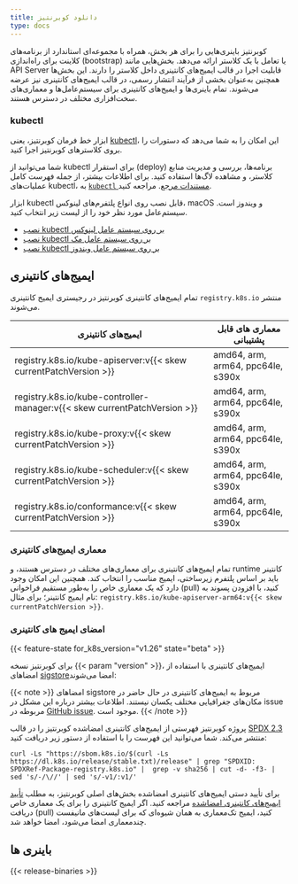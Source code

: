 ```yaml
---
title: دانلود کوبرنتیز
type: docs
---
```

کوبرنتیز باینری‌هایی را برای هر بخش، همراه با مجموعه‌ای استاندارد از برنامه‌های کلاینت برای راه‌اندازی (bootstrap) یا تعامل با یک کلاستر ارائه می‌دهد.
بخش‌هایی مانند API Server قابلیت اجرا در قالب ایمیج‌های کانتینری داخل کلاستر را دارند.
این بخش‌ها همچنین به‌عنوان بخشی از فرآیند انتشار رسمی، در قالب ایمیج‌های کانتینری نیز عرضه می‌شوند.
تمام باینری‌ها و ایمیج‌های کانتینری برای سیستم‌عامل‌ها و معماری‌های سخت‌افزاری مختلف در دسترس هستند.

### kubectl

<!-- overview -->

ابزار خط فرمان کوبرنتیز، یعنی [kubectl](/docs/reference/kubectl/kubectl/)، این امکان را به شما می‌دهد که دستورات را بروی کلاسترهای کوبرنتیز اجرا کنید.

شما می‌توانید از kubectl برای استقرار (deploy) برنامه‌ها، بررسی و مدیریت منابع کلاستر، و مشاهده لاگ‌ها استفاده کنید.
برای اطلاعات بیشتر، از جمله فهرست کامل عملیات‌های kubectl، به [`kubectl` مستندات مرجع](/docs/reference/kubectl/). مراجعه کنید.


ابزار kubectl قابل نصب روی انواع پلتفرم‌های لینوکس، macOS و ویندوز است.
سیستم‌عامل مورد نظر خود را از لیست زیر انتخاب کنید.

- [نصب kubectl بر روی سیستم عامل لینوکس](/docs/tasks/tools/install-kubectl-linux) 
- [نصب kubectl بر روی سیستم عامل مک](/docs/tasks/tools/install-kubectl-macos)
- [نصب kubectl بر روی سیستم عامل ویندوز](/docs/tasks/tools/install-kubectl-windows)

## ایمیج‌های کانتینری

تمام ایمیج‌های کانتینری کوبرنتیز در رجیستری ایمیج کانتینری `registry.k8s.io` منتشر می‌شوند.

| ایمیج‌های کانتینری                                                         |معماری های قابل پشتیبانی         |
| ------------------------------------------------------------------------- | --------------------------------- |
| registry.k8s.io/kube-apiserver:v{{< skew currentPatchVersion >}}          | amd64, arm, arm64, ppc64le, s390x |
| registry.k8s.io/kube-controller-manager:v{{< skew currentPatchVersion >}} | amd64, arm, arm64, ppc64le, s390x |
| registry.k8s.io/kube-proxy:v{{< skew currentPatchVersion >}}              | amd64, arm, arm64, ppc64le, s390x |
| registry.k8s.io/kube-scheduler:v{{< skew currentPatchVersion >}}          | amd64, arm, arm64, ppc64le, s390x |
| registry.k8s.io/conformance:v{{< skew currentPatchVersion >}}             | amd64, arm, arm64, ppc64le, s390x |

###  معماری ایمیج‌های کانتینری

تمام ایمیج‌های کانتینری برای معماری‌های مختلف در دسترس هستند، و runtime کانتینر باید بر اساس پلتفرم زیرساختی، ایمیج مناسب را انتخاب کند.
همچنین این امکان وجود دارد که یک معماری خاص را به‌طور مستقیم فراخوانی (pull) کنید، با افزودن پسوند به نام ایمیج کانتینر؛ برای مثال:
`registry.k8s.io/kube-apiserver-arm64:v{{< skew currentPatchVersion >}}`.

### امضای ایمیج های کانتینری

{{< feature-state for_k8s_version="v1.26" state="beta" >}}


برای کوبرنتیز نسخه {{< param "version" >}}،
ایمیج‌های کانتینری با استفاده از امضاهای [sigstore](https://sigstore.dev)امضا می‌شوند:

{{< note >}}
امضاهای sigstore مربوط به ایمیج‌های کانتینری در حال حاضر در مکان‌های جغرافیایی مختلف یکسان نیستند.
اطلاعات بیشتر درباره این مشکل در issue مربوطه در [GitHub issue](https://github.com/kubernetes/registry.k8s.io/issues/187). موجود است.
{{< /note >}}

پروژه کوبرنتیز فهرستی از ایمیج‌های کانتینری امضاشده کوبرنتیز را در قالب [SPDX 2.3](https://spdx.dev/specifications/) منتشر می‌کند.
شما می‌توانید این فهرست را با استفاده از دستور زیر دریافت کنید:

```shell
curl -Ls "https://sbom.k8s.io/$(curl -Ls https://dl.k8s.io/release/stable.txt)/release" | grep "SPDXID: SPDXRef-Package-registry.k8s.io" |  grep -v sha256 | cut -d- -f3- | sed 's/-/\//' | sed 's/-v1/:v1/'
```

برای تأیید دستی ایمیج‌های کانتینری امضاشده بخش‌های اصلی کوبرنتیز، به مطلب [تأیید ایمیج‌های کانتینری امضاشده](/docs/tasks/administer-cluster/verify-signed-artifacts) مراجعه کنید.
اگر ایمیج کانتینری را برای یک معماری خاص دریافت (pull) کنید، ایمیج تک‌معماری به همان شیوه‌ای که برای لیست‌های مانیفست چندمعماری امضا می‌شود، امضا خواهد شد.

## باینری ها

{{< release-binaries >}}
